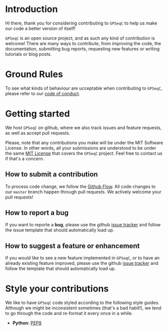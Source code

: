 # Introduction

Hi there, thank you for considering contributing to `GPSeqC` to help us make our code a better version of itself!

`GPSeqC` is an open source project, and as such any kind of contribution is welcome! There are many ways to contribute, from improving the code, the documentation, submitting bug reports, requesting new features or writing tutorials or blog posts.

# Ground Rules

To see what kinds of behaviour are ucceptable when contributing to `GPSeqC`, please refer to our [code of conduct](https://ggirelli.github.io/gpseqc/code_of_conduct).

# Getting started

We host `GPSeqC` on github, where we also track issues and feature requests, as well as accept pull requests.

Please, note that any contributions you make will be under the MIT Software License. In other words, all your submissions are understood to be under the same [MIT License](http://choosealicense.com/licenses/mit/) that covers the `GPSeqC` project. Feel free to contact us if that's a concern.

## How to submit a contribution

To process code change, we follow the [Github Flow](https://guides.github.com/introduction/flow/index.html). All code changes to our `master` branch happen through pull requests. We actively welcome your pull requests!

## How to report a bug

If you want to reporte a **bug**, please use the github [issue tracker](https://github.com/ggirelli/gpseq_ce/issues) and follow the issue template that should automatically load up.

## How to suggest a feature or enhancement

If you would like to see a new feature implemented in `GPSeqC`, or to have an already existing feature improved, please use the github [issue tracker](https://github.com/ggirelli/gpseq_ce/issues) and follow the template that should automatically load up.

# Style your contributions

We like to have `GPSeqC` code styled according to the following style guides. Although we might be inconsistent sometimes (that's a bad habit!), we tend to go through the code and re-format it every once in a while.

* **Python**: [PEP8](https://www.python.org/dev/peps/pep-0008/#a-foolish-consistency-is-the-hobgoblin-of-little-minds)